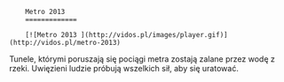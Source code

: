 
        Metro 2013 
        =============
        
        [![Metro 2013 ](http://vidos.pl/images/player.gif)](http://vidos.pl/metro-2013)
        
        
 Tunele, którymi poruszają się pociągi metra zostają zalane przez wodę z rzeki. Uwięzieni ludzie próbują wszelkich sił, aby się uratować.
    